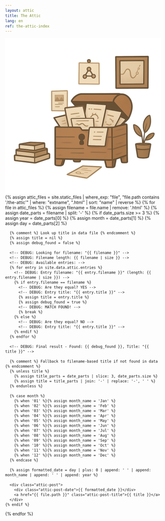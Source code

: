 ```yaml
---
layout: attic
title: The Attic
lang: en
ref: the-attic-index
---
```


<div class="attic-icon">
  <img src="/images/the-attic/full-attic-transparent.png" alt="The Attic" />
</div>

<div class="attic-grid">
{% assign attic_files = site.static_files | where_exp: "file", "file.path contains '/the-attic'" | where: "extname", ".html" | sort: "name" | reverse %}
{% for file in attic_files %}
    {% assign filename = file.name | remove: '.html' %}
    {% assign date_parts = filename | split: '-' %}
    {% if date_parts.size >= 3 %}
      {% assign year = date_parts[0] %}
      {% assign month = date_parts[1] %}
      {% assign day = date_parts[2] %}

      {% comment %} Look up title in data file {% endcomment %}
      {% assign title = nil %}
      {% assign debug_found = false %}

      <!-- DEBUG: Looking for filename: "{{ filename }}" -->
      <!-- DEBUG: Filename length: {{ filename | size }} -->
      <!-- DEBUG: Available entries: -->
      {% for entry in site.data.attic.entries %}
        <!-- DEBUG: Entry filename: "{{ entry.filename }}" (length: {{ entry.filename | size }}) -->
        {% if entry.filename == filename %}
          <!-- DEBUG: Are they equal? YES -->
          <!-- DEBUG: Entry title: "{{ entry.title }}" -->
          {% assign title = entry.title %}
          {% assign debug_found = true %}
          <!-- DEBUG: MATCH FOUND! -->
          {% break %}
        {% else %}
          <!-- DEBUG: Are they equal? NO -->
          <!-- DEBUG: Entry title: "{{ entry.title }}" -->
        {% endif %}
      {% endfor %}

      <!-- DEBUG: Final result - Found: {{ debug_found }}, Title: "{{ title }}" -->

      {% comment %} Fallback to filename-based title if not found in data {% endcomment %}
      {% unless title %}
        {% assign title_parts = date_parts | slice: 3, date_parts.size %}
        {% assign title = title_parts | join: '-' | replace: '-', ' ' %}
      {% endunless %}

      {% case month %}
        {% when '01' %}{% assign month_name = 'Jan' %}
        {% when '02' %}{% assign month_name = 'Feb' %}
        {% when '03' %}{% assign month_name = 'Mar' %}
        {% when '04' %}{% assign month_name = 'Apr' %}
        {% when '05' %}{% assign month_name = 'May' %}
        {% when '06' %}{% assign month_name = 'Jun' %}
        {% when '07' %}{% assign month_name = 'Jul' %}
        {% when '08' %}{% assign month_name = 'Aug' %}
        {% when '09' %}{% assign month_name = 'Sep' %}
        {% when '10' %}{% assign month_name = 'Oct' %}
        {% when '11' %}{% assign month_name = 'Nov' %}
        {% when '12' %}{% assign month_name = 'Dec' %}
      {% endcase %}

      {% assign formatted_date = day | plus: 0 | append: ' ' | append: month_name | append: ' ' | append: year %}

      <div class="attic-post">
        <div class="attic-post-date">{{ formatted_date }}</div>
        <a href="{{ file.path }}" class="attic-post-title">{{ title }}</a>
      </div>
    {% endif %}
{% endfor %}
</div>
